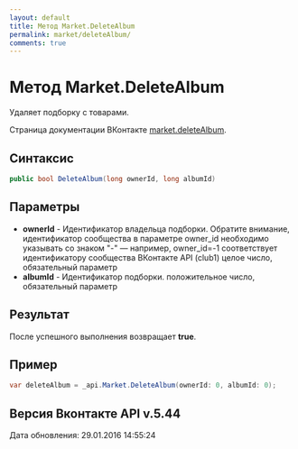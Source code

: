 ```yaml
---
layout: default
title: Метод Market.DeleteAlbum
permalink: market/deleteAlbum/
comments: true
---
```

# Метод Market.DeleteAlbum
Удаляет подборку с товарами.

Страница документации ВКонтакте [market.deleteAlbum](https://vk.com/dev/market.deleteAlbum).

## Синтаксис
``` csharp
public bool DeleteAlbum(long ownerId, long albumId)
```

## Параметры
+ **ownerId** - Идентификатор владельца подборки. 
Обратите внимание, идентификатор сообщества в параметре owner_id необходимо указывать со знаком "-" — например, owner_id=-1 соответствует идентификатору сообщества ВКонтакте API (club1)  целое число, обязательный параметр
+ **albumId** - Идентификатор подборки. положительное число, обязательный параметр

## Результат
После успешного выполнения возвращает **true**.

## Пример
``` csharp
var deleteAlbum = _api.Market.DeleteAlbum(ownerId: 0, albumId: 0);
```

## Версия Вконтакте API v.5.44
Дата обновления: 29.01.2016 14:55:24
